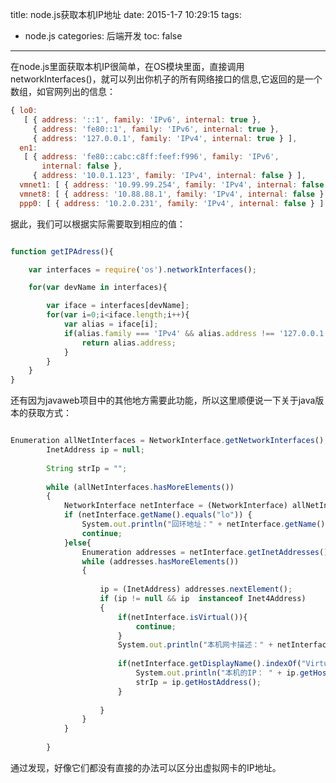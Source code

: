 title: node.js获取本机IP地址
date: 2015-1-7 10:29:15
tags:
- node.js
categories: 后端开发
toc: false
---

在node.js里面获取本机IP很简单，在OS模块里面，直接调用networkInterfaces()，就可以列出你机子的所有网络接口的信息,它返回的是一个数组，如官网列出的信息：

```javascript
{ lo0: 
   [ { address: '::1', family: 'IPv6', internal: true },
     { address: 'fe80::1', family: 'IPv6', internal: true },
     { address: '127.0.0.1', family: 'IPv4', internal: true } ],
  en1: 
   [ { address: 'fe80::cabc:c8ff:feef:f996', family: 'IPv6',
       internal: false },
     { address: '10.0.1.123', family: 'IPv4', internal: false } ],
  vmnet1: [ { address: '10.99.99.254', family: 'IPv4', internal: false } ],
  vmnet8: [ { address: '10.88.88.1', family: 'IPv4', internal: false } ],
  ppp0: [ { address: '10.2.0.231', family: 'IPv4', internal: false } ] }

```

据此，我们可以根据实际需要取到相应的值：

```javascript

function getIPAdress(){

    var interfaces = require('os').networkInterfaces();

    for(var devName in interfaces){

        var iface = interfaces[devName];
        for(var i=0;i<iface.length;i++){
            var alias = iface[i];
            if(alias.family === 'IPv4' && alias.address !== '127.0.0.1' && !alias.internal){
                return alias.address;
            }
        }
    }
}

```

<!-- more -->
还有因为javaweb项目中的其他地方需要此功能，所以这里顺便说一下关于java版本的获取方式：

```javascript

Enumeration allNetInterfaces = NetworkInterface.getNetworkInterfaces();
		InetAddress ip = null;
		
		String strIp = "";
		
		while (allNetInterfaces.hasMoreElements())
		{
			NetworkInterface netInterface = (NetworkInterface) allNetInterfaces.nextElement();
			if (netInterface.getName().equals("lo")) {
				System.out.println("回环地址：" + netInterface.getName());
                continue;
            }else{
    			Enumeration addresses = netInterface.getInetAddresses();
    			while (addresses.hasMoreElements())
    			{
    				
    				ip = (InetAddress) addresses.nextElement();
    				if (ip != null && ip  instanceof Inet4Address) 
    				{
    					if(netInterface.isVirtual()){
    						continue;
    					}
    					System.out.println("本机网卡描述：" + netInterface.getDisplayName());
    					
    					if(netInterface.getDisplayName().indexOf("Virtual") == -1){
    						System.out.println("本机的IP： " + ip.getHostAddress());
    						strIp = ip.getHostAddress();
    					}
    					
    				} 
    			}
            }
			
		}

```

通过发现，好像它们都没有直接的办法可以区分出虚拟网卡的IP地址。